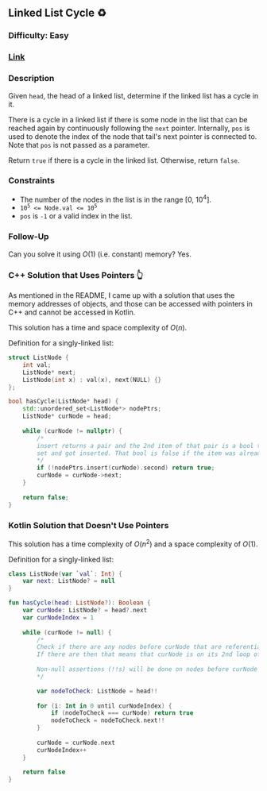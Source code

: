 ## Linked List Cycle :recycle:
### Difficulty: Easy
### [Link](https://leetcode.com/problems/linked-list-cycle/)

### Description

Given `head`, the head of a linked list, determine if the linked list has a cycle in it.

There is a cycle in a linked list if there is some node in the list that can be reached again by continuously following the `next` pointer. Internally, `pos` is used to denote the index of the node that tail's next pointer is connected to. Note that `pos` is not passed as a parameter.

Return `true` if there is a cycle in the linked list. Otherwise, return `false`.

### Constraints
- The number of the nodes in the list is in the range [0, 10<sup>4</sup>].
- <code>10<sup>5</sup> <= Node.val <= 10<sup>5</sup></code>
- `pos` is `-1` or a valid index in the list.

### Follow-Up

Can you solve it using $O(1)$ (i.e. constant) memory? Yes.

### C++ Solution that Uses Pointers :point_up_2:

As mentioned in the README, I came up with a solution that uses the memory addresses of objects, and those can be accessed with pointers in C++ and cannot be accessed in Kotlin.

This solution has a time and space complexity of $O(n)$.

Definition for a singly-linked list:

```c++
struct ListNode {
    int val;
    ListNode* next;
    ListNode(int x) : val(x), next(NULL) {}
};
```

```c++
bool hasCycle(ListNode* head) {
    std::unordered_set<ListNode*> nodePtrs;
    ListNode* curNode = head;
    
    while (curNode != nullptr) {
        /*
        insert returns a pair and the 2nd item of that pair is a bool that is true if the item wasn't in the
        set and got inserted. That bool is false if the item was already in the set and didn't get inserted.
        */
        if (!nodePtrs.insert(curNode).second) return true;
        curNode = curNode->next;
    }
    
    return false;
}
```

### Kotlin Solution that Doesn't Use Pointers

This solution has a time complexity of $O(n^2)$ and a space complexity of $O(1)$.

Definition for a singly-linked list:

```kotlin
class ListNode(var `val`: Int) {
    var next: ListNode? = null
}
```

```kotlin
fun hasCycle(head: ListNode?): Boolean {
    var curNode: ListNode? = head?.next
    var curNodeIndex = 1
    
    while (curNode != null) {
        /*
        Check if there are any nodes before curNode that are referentially equal to curNode.
        If there are then that means that curNode is on its 2nd loop of a cycle.
        
        Non-null assertions (!!s) will be done on nodes before curNode or equal to curNode.
        */

        var nodeToCheck: ListNode = head!!
        
        for (i: Int in 0 until curNodeIndex) {
            if (nodeToCheck === curNode) return true
            nodeToCheck = nodeToCheck.next!!
        }
        
        curNode = curNode.next
        curNodeIndex++
    }
    
    return false
}
```